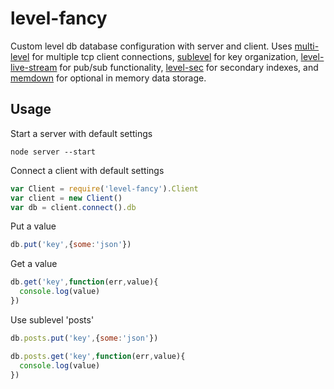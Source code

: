 # level-fancy
Custom level db database configuration with server and client. Uses [multi-level](https://github.com/juliangruber/multilevel) 
for multiple tcp client connections, [sublevel](https://github.com/juliangruber/multilevel) for key organization, 
[level-live-stream](ihttps://github.com/dominictarr/level-live-stream) for pub/sub functionality,
[level-sec](https://github.com/juliangruber/level-sec/blob/master/test/sec.js) for secondary indexes,
and [memdown](https://github.com/rvagg/memdown) for optional in memory data storage. 

## Usage 
Start a server with default settings

```
node server --start
```

Connect a client with default settings

```js
var Client = require('level-fancy').Client
var client = new Client()
var db = client.connect().db
```

Put a value

```js
db.put('key',{some:'json'})

```
Get a value 

```js
db.get('key',function(err,value){
  console.log(value)
})

```

Use sublevel 'posts'

```js
db.posts.put('key',{some:'json'})

db.posts.get('key',function(err,value){
  console.log(value)
})

```



